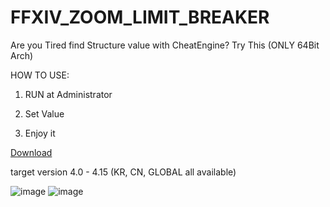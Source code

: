 # FFXIV_ZOOM_LIMIT_BREAKER
Are you Tired find Structure value with CheatEngine? Try This (ONLY 64Bit Arch)


HOW TO USE:

1. RUN at Administrator

2. Set Value

3. Enjoy it


[Download](https://github.com/laiglinne-ff/FFXIV_ZOOM_LIMIT_BREAKER/releases)

target version 4.0 - 4.15 (KR, CN, GLOBAL all available)

![image](https://github.com/laiglinne-ff/FFXIV_ZOOM_LIMIT_BREAKER/raw/master/ffxiv_20171224_072639.png)
![image](https://github.com/laiglinne-ff/FFXIV_ZOOM_LIMIT_BREAKER/raw/master/ffxiv_20171224_115212.png)

